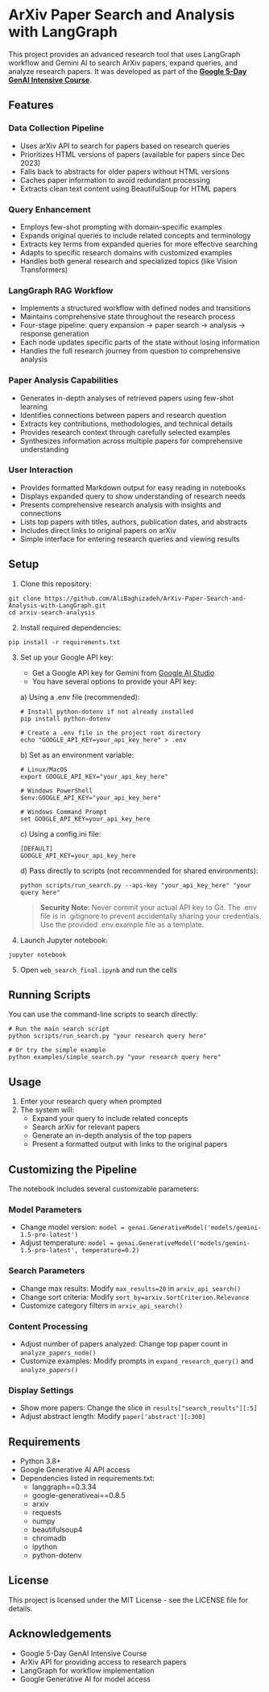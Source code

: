 # ArXiv Paper Search and Analysis with LangGraph

This project provides an advanced research tool that uses LangGraph workflow and Gemini AI to search ArXiv papers, expand queries, and analyze research papers. It was developed as part of the **[Google 5-Day GenAI Intensive Course](https://rsvp.withgoogle.com/events/google-generative-ai-intensive_2025q1)**.

## Features

### Data Collection Pipeline
- Uses arXiv API to search for papers based on research queries
- Prioritizes HTML versions of papers (available for papers since Dec 2023)
- Falls back to abstracts for older papers without HTML versions
- Caches paper information to avoid redundant processing
- Extracts clean text content using BeautifulSoup for HTML papers

### Query Enhancement
- Employs few-shot prompting with domain-specific examples
- Expands original queries to include related concepts and terminology
- Extracts key terms from expanded queries for more effective searching
- Adapts to specific research domains with customized examples
- Handles both general research and specialized topics (like Vision Transformers)

### LangGraph RAG Workflow
- Implements a structured workflow with defined nodes and transitions
- Maintains comprehensive state throughout the research process
- Four-stage pipeline: query expansion → paper search → analysis → response generation
- Each node updates specific parts of the state without losing information
- Handles the full research journey from question to comprehensive analysis

### Paper Analysis Capabilities
- Generates in-depth analyses of retrieved papers using few-shot learning
- Identifies connections between papers and research question
- Extracts key contributions, methodologies, and technical details
- Provides research context through carefully selected examples
- Synthesizes information across multiple papers for comprehensive understanding

### User Interaction
- Provides formatted Markdown output for easy reading in notebooks
- Displays expanded query to show understanding of research needs
- Presents comprehensive research analysis with insights and connections
- Lists top papers with titles, authors, publication dates, and abstracts
- Includes direct links to original papers on arXiv
- Simple interface for entering research queries and viewing results

## Setup

1. Clone this repository:
```
git clone https://github.com/AliBaghizadeh/ArXiv-Paper-Search-and-Analysis-with-LangGraph.git
cd arxiv-search-analysis
```

2. Install required dependencies:
```
pip install -r requirements.txt
```

3. Set up your Google API key:
   - Get a Google API key for Gemini from [Google AI Studio](https://ai.google.dev/)
   - You have several options to provide your API key:
   
   a) Using a .env file (recommended):
   ```
   # Install python-dotenv if not already installed
   pip install python-dotenv
   
   # Create a .env file in the project root directory
   echo "GOOGLE_API_KEY=your_api_key_here" > .env
   ```
   
   b) Set as an environment variable:
   ```
   # Linux/MacOS
   export GOOGLE_API_KEY="your_api_key_here"
   
   # Windows PowerShell
   $env:GOOGLE_API_KEY="your_api_key_here"
   
   # Windows Command Prompt
   set GOOGLE_API_KEY=your_api_key_here
   ```
   
   c) Using a config.ini file:
   ```
   [DEFAULT]
   GOOGLE_API_KEY=your_api_key_here
   ```
   
   d) Pass directly to scripts (not recommended for shared environments):
   ```
   python scripts/run_search.py --api-key "your_api_key_here" "your query here"
   ```

   > **Security Note**: Never commit your actual API key to Git. The .env file is in .gitignore to prevent accidentally sharing your credentials. Use the provided .env.example file as a template.

4. Launch Jupyter notebook:
```
jupyter notebook
```

5. Open `web_search_final.ipynb` and run the cells

## Running Scripts

You can use the command-line scripts to search directly:

```
# Run the main search script
python scripts/run_search.py "your research query here"

# Or try the simple example
python examples/simple_search.py "your research query here"
```

## Usage

1. Enter your research query when prompted
2. The system will:
   - Expand your query to include related concepts
   - Search arXiv for relevant papers
   - Generate an in-depth analysis of the top papers
   - Present a formatted output with links to the original papers

## Customizing the Pipeline

The notebook includes several customizable parameters:

### Model Parameters
- Change model version: `model = genai.GenerativeModel('models/gemini-1.5-pro-latest')`
- Adjust temperature: `model = genai.GenerativeModel('models/gemini-1.5-pro-latest', temperature=0.2)`

### Search Parameters
- Change max results: Modify `max_results=20` in `arxiv_api_search()`
- Change sort criteria: Modify `sort_by=arxiv.SortCriterion.Relevance`
- Customize category filters in `arxiv_api_search()`

### Content Processing
- Adjust number of papers analyzed: Change top paper count in `analyze_papers_node()`
- Customize examples: Modify prompts in `expand_research_query()` and `analyze_papers()`

### Display Settings
- Show more papers: Change the slice in `results["search_results"][:5]`
- Adjust abstract length: Modify `paper['abstract'][:300]`

## Requirements

- Python 3.8+
- Google Generative AI API access
- Dependencies listed in requirements.txt:
  - langgraph==0.3.34
  - google-generativeai==0.8.5
  - arxiv
  - requests
  - numpy
  - beautifulsoup4
  - chromadb
  - ipython
  - python-dotenv

## License

This project is licensed under the MIT License - see the LICENSE file for details.

## Acknowledgements

- Google 5-Day GenAI Intensive Course
- ArXiv API for providing access to research papers
- LangGraph for workflow implementation
- Google Generative AI for model access 
